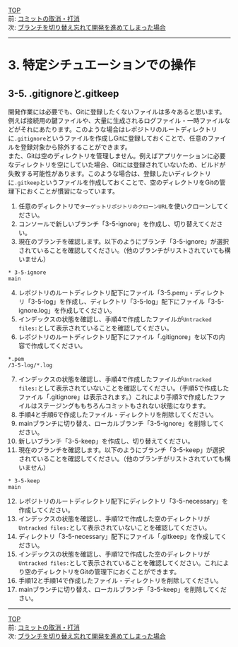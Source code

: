 [TOP](../README.md)   
前: [コミットの取消・打消](./reset-revert.md)  
次: [ブランチを切り替え忘れて開発を進めてしまった場合](./stash.md)  

---

# 3. 特定シチュエーションでの操作
## 3-5. .gitignoreと.gitkeep
開発作業には必要でも、Gitに登録したくないファイルは多々あると思います。例えば接続用の鍵ファイルや、大量に生成されるログファイル・一時ファイルなどがそれにあたります。このような場合はレポジトリのルートディレクトリに`.gitignore`というファイルを作成しGitに登録しておくことで、任意のファイルを登録対象から除外することができます。  
また、Gitは空のディレクトリを管理しません。例えばアプリケーションに必要なディレクトリを空にしていた場合、Gitには登録されていないため、ビルドが失敗する可能性があります。このような場合は、登録したいディレクトリに`.gitkeep`というファイルを作成しておくことで、空のディレクトリをGitの管理下におくことが慣習になっています。

1. 任意のディレクトリで`ターゲットリポジトリのクローンURL`を使いクローンしてください。
2. コンソールで新しいブランチ「3-5-ignore」を作成し、切り替えてください。
3. 現在のブランチを確認します。以下のようにブランチ「3-5-ignore」が選択されていることを確認してください。（他のブランチがリストされていても構いません）
```
* 3-5-ignore
main
```
4. レポジトリのルートディレクトリ配下にファイル「3-5.pem」・ディレクトリ「3-5-log」を作成し、ディレクトリ「3-5-log」配下にファイル「3-5-ignore.log」を作成してください。
5. インデックスの状態を確認し、手順4で作成したファイルが`Untracked files:`として表示されていることを確認してください。
6. レポジトリのルートディレクトリ配下にファイル「.gitignore」を以下の内容で作成してください。
```
*.pem
/3-5-log/*.log
```
7. インデックスの状態を確認し、手順4で作成したファイルが`Untracked files:`として表示されていないことを確認してください。（手順5で作成したファイル「.gitignore」は表示されます。）これにより手順3で作成したファイルはステージングももちろんコミットもされない状態になります。
8. 手順4と手順6で作成したファイル・ディレクトリを削除してください。
9. mainブランチに切り替え、ローカルブランチ「3-5-ignore」を削除してください。
10. 新しいブランチ「3-5-keep」を作成し、切り替えてください。
11. 現在のブランチを確認します。以下のようにブランチ「3-5-keep」が選択されていることを確認してください。（他のブランチがリストされていても構いません）
```
* 3-5-keep
main
```
12. レポジトリのルートディレクトリ配下にディレクトリ「3-5-necessary」を作成してください。
13. インデックスの状態を確認し、手順12で作成した空のディレクトリが`Untracked files:`として表示されていないことを確認してください。
14. ディレクトリ「3-5-necessary」配下にファイル「.gitkeep」を作成してください。
15. インデックスの状態を確認し、手順12で作成した空のディレクトリが`Untracked files:`として表示されていることを確認してください。これにより空のディレクトリをGitの管理下におくことができます。
16. 手順12と手順14で作成したファイル・ディレクトリを削除してください。
17. mainブランチに切り替え、ローカルブランチ「3-5-keep」を削除してください。

--- 

[TOP](../README.md)   
前: [コミットの取消・打消](./reset-revert.md)  
次: [ブランチを切り替え忘れて開発を進めてしまった場合](./stash.md)  